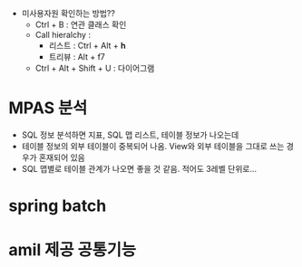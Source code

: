 - 미사용자원 확인하는 방법??
	- Ctrl + B : 연관 클래스 확인
	- Call hieralchy : 
		- 리스트 : Ctrl + Alt + **h**
		- 트리뷰 : Alt + f7
	- Ctrl + Alt + Shift + U : 다이어그램


# MPAS 분석

- SQL 정보 분석하면 지표, SQL 맵 리스트, 테이블 정보가 나오는데
- 테이블 정보의 외부 테이블이 중복되어 나옴. View와 외부 테이블을 그대로 쓰는 경우가 혼재되어 있음
- SQL 맵별로 테이블 관계가 나오면 좋을 것 같음. 적어도 3레벨 단위로...


# spring batch



# amil 제공 공통기능
